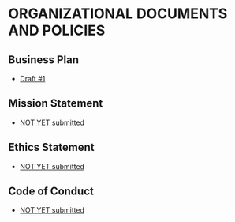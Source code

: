 # ORGANIZATIONAL DOCUMENTS AND POLICIES

## Business Plan
- [Draft #1](https://github.com/DRep-Collective/Landing/blob/main/docs/organization/business-plan/bp-draft-1.md)
## Mission Statement
- [NOT YET submitted](https://github.com/DRep-Collective/Landing/issues/9)
## Ethics Statement
- [NOT YET submitted](https://github.com/DRep-Collective/Landing/issues/10)
## Code of Conduct
- [NOT YET submitted](https://github.com/DRep-Collective/Landing/issues/11)

